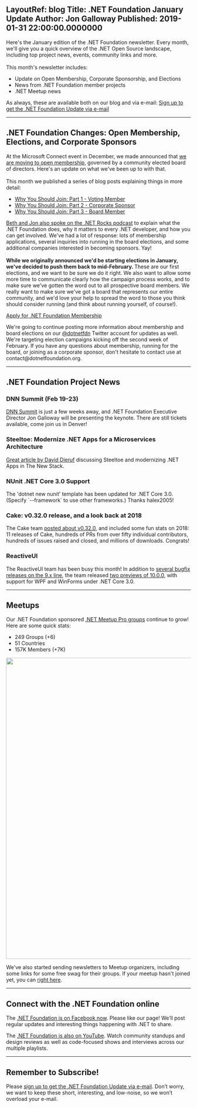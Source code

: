 LayoutRef: blog
Title: .NET Foundation January Update
Author: Jon Galloway
Published: 2019-01-31 22:00:00.0000000
---
<p>Here's the January edition of the .NET Foundation newsletter. Every month, we'll give you a quick overview of the .NET Open Source landscape, including top project news, events, community links and more.<br />
<br />
This month's newsletter includes:</p>

<ul>
<li>Update on Open Membership, Corporate Sponsorship, and Elections</li>
<li>News from .NET Foundation member projects</li>
<li>.NET Meetup news</li>
</ul>

<p>As always, these are available both on our blog and via e-mail:&nbsp;<a href="http://eepurl.com/dhL_qb">Sign up to get the .NET Foundation Update via e-mail</a></p>

<hr />
<h2>.NET Foundation Changes: Open Membership, Elections, and Corporate Sponsors</h2>

<p>At the Microsoft Connect event in December, we made announced that <a href="https://dotnetfoundation.org/blog/2018/12/04/announcing-net-foundation-open-membership" target="_blank">we are moving to open membership</a>, governed by a community elected board of directors. Here's an update on what we've been up to with that.<br />
<br />
This month we published a series of blog posts explaining things in more detail:</p>

<ul>
<li><a href="https://dotnetfoundation.org/blog/2019/01/14/why-you-should-join-part-1-join-as-a-voting-member">Why You Should Join: Part 1 - Voting Member</a></li>
<li><a href="https://dotnetfoundation.org/blog/2019/01/16/why-you-should-join-part-2---corporate-sponsor">Why You Should Join: Part 2 - Corporate Sponsor</a></li>
<li><a href="https://dotnetfoundation.org/blog/2019/01/23/why-you-should-join-part-3-become-a-board-member" target="_blank">Why You Should Join: Part 3 - Board Member</a></li>
</ul>

<p><a href="https://dotnetrocks.com/?show=1611" target="_blank">Beth and Jon also spoke on the .NET Rocks podcast</a> to explain what the .NET Foundation does, why it matters to every .NET developer, and how you can get involved. We've had a lot of response: lots of membership applications, several inquiries into running in the board elections, and some additional companies interested in becoming sponsors. Yay!<br />
<br />
<strong>While we originally announced we'd be starting elections in January, we've decided to push them back to mid-February. </strong>These are our first elections, and we want to be sure we do it right. We also want to allow some more time to communicate clearly how the campaign process works, and to make sure we've gotten the word out to all prospective board members. We really want to make sure we've got a board that represents our entire community, and we'd love your help to spread the word to those you think should consider running (and think about running yourself, of course!).</p>

<p class="mx-auto"><a class="site-button site-button--pink" href="https://dotnetfoundation.org/become-a-member">Apply for .NET Foundation Membership</a></p>

<p>We're going to continue posting more information about membership and board elections on our <a href="https://dotnetfoundation.org/blog" target="_blank">@dotnetfdn</a> Twitter account for updates as well. We're targeting election campaigns kicking off the second week of February. If you have any questions about membership, running for the board, or joining as a corporate sponsor, don't hesitate to contact use at contact@dotnetfoundation.org.</p>

<hr />
<h2>.NET Foundation Project News</h2>

<h3>DNN Summit (Feb 19-23)</h3>

<p><a href="https://www.dnnsummit.org/" target="_blank">DNN Summit</a> is just a few weeks away, and .NET Foundation Executive Director Jon Galloway will be presenting the keynote. There are still tickets available, come join us in Denver!</p>

<h3>Steeltoe: Modernize .NET Apps for a Microservices Architecture</h3>

<p><a href="https://thenewstack.io/steeltoe-modernize-net-apps-for-a-microservices-architecture/">Great article by David Dieruf</a> discussing Steeltoe and modernizing .NET Apps in The New Stack.</p>

<h3>NUnit&nbsp;.NET Core 3.0 Support</h3>

<p>The 'dotnet new nunit' template has been updated for .NET Core 3.0. (Specify `--framework` to use other frameworks.) Thanks halex2005!</p>

<h3>Cake: v0.32.0 release, and a look back at 2018</h3>

<p>The Cake team <a href="https://cakebuild.net/blog/2019/01/cake-v0.32.0-released">posted about v0.32.0</a>, and included some fun stats on 2018: 11 releases of Cake, hundreds of PRs from over fifty individual contributors, hundreds of issues raised and closed, and millions of downloads. Congrats!</p>

<h3>ReactiveUI</h3>

<p>The ReactiveUI team has been busy this month! In addition to <a href="https://github.com/reactiveui/ReactiveUI/releases">several bugfix releases on the 9.x line</a>, the team released <a href="https://github.com/reactiveui/ReactiveUI/releases/tag/10.0.0-preview.1">two previews of 10.0.0</a>, with support for WPF and WinForms under .NET Core 3.0.</p>

<hr />
<h2>Meetups</h2>

<p>Our .NET Foundation sponsored&nbsp;<a href="https://www.meetup.com/pro/dotnet" target="_blank">.NET Meetup Pro groups</a>&nbsp;continue to grow! Here are some quick stats:</p>

<ul>
<li>249 Groups (+6)</li>
<li>51 Countries</li>
<li>157K Members (+7K)</li>
</ul>

<p><a href="https://www.meetup.com/pro/dotnet"><img alt="" src="assets/posts/dnf-meetups-dec18.jpg" style="width: 819px; max-width: 100%;" /></a></p>

<p>We've also started sending newsletters to Meetup organizers, including some links for some free swag for their groups. If your meetup hasn't joined yet, you can&nbsp;<a href="https://aka.ms/add-dotnet-meetup">right here</a>.</p>

<hr />
<h2>Connect with the .NET Foundation online</h2>

<p>The&nbsp;<a href="https://www.facebook.com/dotnetfoundation/">.NET Foundation is on Facebook now</a>. Please like our page! We’ll post regular updates and interesting things happening with .NET to share.</p>

<p>The <a href="https://www.youtube.com/NETFoundation">.NET Foundation is also on YouTube</a>. Watch community standups and design reviews as well as code-focused shows and interviews across our multiple playlists.</p>

<hr />
<h2>Remember to Subscribe!</h2>

<p>Please&nbsp;<a href="http://eepurl.com/dhL_qb">sign up&nbsp;to get the .NET Foundation Update via e-mail</a>.&nbsp;Don’t worry, we want to keep these short, interesting, and low-noise, so we won’t overload your e-mail.</p>

